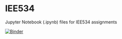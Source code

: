 # IEE534
Jupyter Notebook (.ipynb) files for IEE534 assignments

[![Binder](https://mybinder.org/badge_logo.svg)](https://mybinder.org/v2/gh/apcoury/IEE534.git/master)
